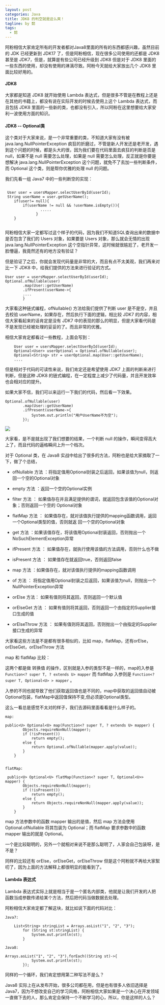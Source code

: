 ```yaml
---
layout: post
categories: Java
title: JDK8 的判空就是这么爽！
tagline: by 懿
tags: 
  - 懿
---
```


阿粉相信大家肯定所有的开发者都对Java8里面的所有的东西都感兴趣，虽然目前的 JDK 已经更新到 JDK17 了，但是阿粉相信，现在很多公司使用的还都是 JDK8 甚至是 JDK7，但是，就算是有些公司已经升级到 JDK8 但是对于 JDK8 里面的一些东西的使用，却没有使用的淋漓尽致。阿粉今天就给大家放出几个 JDK8 里面比较好用的。

#### JDK8 

大家都是知道 JDK8 就开始使用 Lambda 表达式，但是很多不管是在教程上还是在其他的书籍上，都没有说在实际开发的时候去使用上这个 Lambda 表达式，而且包括 JDK8 里面的一些新的类，也都没有引入，所以阿粉在这里想要给大家安利一波使用方面的知识。

#### JDK8 -- Optional类

这个类对于大家来说，是一个非常重要的类，不知道大家有没有被 java.lang.NullPointerException 疯狂的折磨过，不管是新人开发还是老开发，遇到这个问题的时候，都是头大的很，因为我们要在代码里面去疯狂的判断是否是null，如果不是 null 需要怎么处理，如果是 null 需要怎么处理，反正就是你要是想解决 java.lang.NullPointerException 这个问题，就免不了去加一些判断条件，而 Optional 这个类，则是帮你优雅的处理 null 的问题。

我们先看一组 Java7 中的一些判断空的实现：

```

 User user = usersMapper.selectUserById(userId);
 String userName = user.getUserName();
    if(user!= null){
        if(userName != null && !userName.isEmpty()){
                .....
              }
    }
  
```

阿粉相信大家一定都写过这个样子的代码，因为我们不知道SQL查询出来的数据中是否包含了我们的 Users 对象，如果要是 Users 对象，那么就会无情的出现 java.lang.NullPointerException 这个空指针异常，这时候就很尴尬了，老开发一脸懵逼，我竟然还有的地方没有验证？

但是验证了之后，你就会发现代码量是非常的大，而且有点不太美观，我们再来对比一下 JDK8 中，给我们提供的方法来进行验证的方式。

```
User user = usersMapper.selectUserById(userId);
Optional.ofNullable(user)
        .map(User::getUserName)
        .ifPresent(userName->{
        ....
        }
```

大家看这种链式编程，ofNullable() 方法给我们提供了判断 user 是不是空，并且去校验 userName，如果存在，然后执行下面的逻辑，相比较 JDK7 的内容，相信大家看起来的话肯定是没有 JDK7 中的表现的那么的明显，但是大家看代码是不是发现已经被处理的妥妥的了。而且非常的优雅。

相信大家肯定都看过一些教程，上面会写到：

```
    User user = usersMapper.selectUserById(userId);
    Optional<User> userOptional = Optional.ofNullable(user);
    Optional<String> str = userOptional.map(User::getUserName);
    ....
```

但是相对于代码的可读性来说，我们肯定还是希望使用 JDK7 上面的判断来进行判断，但是这种 JDK8 的链式编程，在一定程度上减少了代码量，并且开发效率也会相对应的提升。

如果大家不信，我们可以来运行一下我们的代码，然后看一下效果。

```
Optional.ofNullable(user)
        .map(User::getUserName)
        .ifPresent(userName->{
            System.out.println("用户UserName不为空");
        });
```

![](http://www.justdojava.com/assets/images/2019/java/image_yi/2021/08-04/1.jpg)

大家看，是不是就出现了我们想要的结果，一个判断 null 的操作，瞬间变得高大上了，而且代码的逼格瞬间上升一个档次。

对于 Optional 类，在 Java8 实战中给出了很多的方法，阿粉也是给大家摘取了一下，做了个总结，

- ofNullable 方法 ：将指定值用Optional封装之后返回，如果该值为null，则返回一个空的Optional对象

- empty 方法 ：返回一个空的Optional实例

- filter 方法 ： 如果值存在并且满足提供的谓词，就返回包含该值的Optional对象；否则返回一个空的 Optional对象

- flatMap 方法 ： 如果值存在，就对该值执行提供的mapping函数调用，返回一个Optional类型的值，否则就返 回一个空的Optional对象

- get 方法 ：如果该值存在，将该值用Optional封装返回，否则抛出一个NoSuchElementException异常

- ifPresent 方法 ： 如果值存在，就执行使用该值的方法调用，否则什么也不做

- isPresent 方法 ： 如果值存在就返回true，否则返回false

- map 方法 ：如果值存在，就对该值执行提供的mapping函数调用

- of 方法 ： 将指定值用Optional封装之后返回，如果该值为null，则抛出一个NullPointerException异常

- orElse 方法： 如果有值则将其返回，否则返回一个默认值

- orElseGet 方法 ： 如果有值则将其返回，否则返回一个由指定的Supplier接口生成的值

- orElseThrow 方法 ： 如果有值则将其返回，否则抛出一个由指定的Supplier接口生成的异常

大家看这些方法是不是都有很多相似的，比如 map，flatMap，还有orElse，orElseGet，orElseThrow 方法

map 和 flatMap 比较：

这两个都是做 转换值 的操作，区别就是入参的类型不是一样的，map的入参是 `Function<? super T, ? extends U> mapper` 而 flatMap 入参则是 `Function<? super T, Optional<U> > mapper` 。

入参的不同也就导致了他们获取返回值也是不同的，map中获取的返回值自动被Optional包装，flatMap中返回值保持不变,但必须是Optional类型。

这么一看总是感觉不太对的样子，我们去源码里面看看是什么样子的。

```
map:

public<U> Optional<U> map(Function<? super T, ? extends U> mapper) {
        Objects.requireNonNull(mapper);
        if (!isPresent())
            return empty();
        else {
            return Optional.ofNullable(mapper.apply(value));
        }
    }


flatMap:

 public<U> Optional<U> flatMap(Function<? super T, Optional<U>> mapper) {
        Objects.requireNonNull(mapper);
        if (!isPresent())
            return empty();
        else {
            return Objects.requireNonNull(mapper.apply(value));
        }
    }

```

map 方法参数中的函数 mapper 输出的是值，然后 map 方法会使用 Optional.ofNullable 将其包装为 Optional；而 flatMap 要求参数中的函数 mapper 输出的就是 Optional。

一个是比较聪明的，另外一个就相对来说不是那么聪明了，人家会自己包装呀，是不是？

同样的比较还有 orElse，orElseGet，orElseThrow 但是这个阿粉就不再给大家絮叨了，因为上面的方法解释上都很明显的能看到了。

#### Lambda 表达式

Lambda 表达式实际上就是相当于是一个匿名内部类，他就是让我们开发的人把函数当成参数传递给某个方法，然后把代码当做数据去处理。

阿粉相信大家肯定都了解这块，就比如说下面的代码对比：

```
Java7:

    List<String> stringList = Arrays.asList("1", "2", "3");
        for (String st:stringList) {
            System.out.println(st);
        }

Java8:

Arrays.asList("1", "2", "3").forEach((String st)->{
            System.out.println(st);
        });

```

同样的一个循环，我们肯定想用第二种写法不是么？

Java8 实际上在从发布开始，很多公司都在用，但是也有很多人依旧选择是 Java7，因为不想改变自己的学习风格，阿粉相信大家如果是一个决心在开发领域一直做下去的人，那么肯定会保持一个不断学习的心，所以，你是这样的人么？


